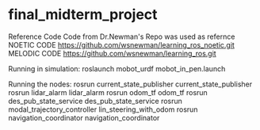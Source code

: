 # final_midterm_project


Reference Code
Code from Dr.Newman's Repo was used as refernce
NOETIC CODE
https://github.com/wsnewman/learning_ros_noetic.git
MELODIC CODE
https://github.com/wsnewman/learning_ros.git

Running in simulation:
roslaunch mobot_urdf mobot_in_pen.launch

Running the nodes:
rosrun current_state_publisher current_state_publisher
rosrun lidar_alarm lidar_alarm
rosrun odom_tf odom_tf
rosrun des_pub_state_service des_pub_state_service
rosrun modal_trajectory_controller lin_steering_with_odom
rosrun navigation_coordinator navigation_coordinator





